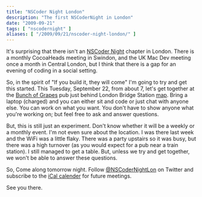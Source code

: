 ```yaml
---
title: "NSCoder Night London"
description: "The first NSCoderNight in London"
date: "2009-09-21"
tags: [ "nscodernight" ]
aliases: [ "/2009/09/21/nscoder-night-london/" ]
---
```


It's surprising that there isn't an [NSCoder Night](http://nscodernight.com)
chapter in London. There is a monthly CocoaHeads meeting in Swindon, and the UK
Mac Dev meeting once a month in Central London, but I think that there is a gap
for an evening of coding in a social setting.

So, in the spirit of "If you build it, they will come" I'm going to try and get
this started. This Tuesday, September 22, from about 7, let's get together
at the [Bunch of Grapes](http://bunchofgrapesborough.com) pub just behind London
Bridge Station
[map](http://maps.google.co.uk/maps?source=s_q&hl=en&geocode=&q=bunch+of+grapes+borough&sll=51.50722,-0.089006&sspn=0.006357,0.016973&ie=UTF8&radius=0.36&split=1&filter=0&rq=1&ev=zi&ll=51.507454,-0.088019&spn=0.006691,0.016973&z=16&iwloc=A&iwd=1&cid=16443485918241557592&dtab=2). Bring
a laptop (charged) and you can either sit and code or just chat with anyone
else. You can work on what you want. You don't have to show anyone what you're
working on; but feel free to ask and answer questions.

But, this is still just an experiment. Don't know whether it will be a weekly or
a monthly event. I'm not even sure about the location. I was there last week and
the WiFi was a little flaky. There was a party upstairs so it was busy, but
there was a high turnover (as you would expect for a pub near a train
station). I still managed to get a table. But, unless we try and get together,
we won't be able to answer these questions.

So, Come along tomorrow night. Follow
[@NSCoderNightLon](http://twitter.com/nscodernightlon) on Twitter and subscribe
to the [iCal calender](http://tinyurl.com/m5g6jb) for future meetings.

See you there.
